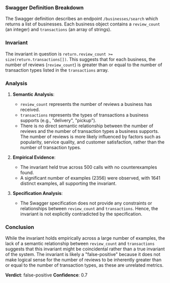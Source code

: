 ### Swagger Definition Breakdown
The Swagger definition describes an endpoint `/businesses/search` which returns a list of businesses. Each business object contains a `review_count` (an integer) and `transactions` (an array of strings).

### Invariant
The invariant in question is `return.review_count >= size(return.transactions[])`. This suggests that for each business, the number of reviews (`review_count`) is greater than or equal to the number of transaction types listed in the `transactions` array.

### Analysis
1. **Semantic Analysis**: 
   - `review_count` represents the number of reviews a business has received.
   - `transactions` represents the types of transactions a business supports (e.g., "delivery", "pickup").
   - There is no direct semantic relationship between the number of reviews and the number of transaction types a business supports. The number of reviews is more likely influenced by factors such as popularity, service quality, and customer satisfaction, rather than the number of transaction types.

2. **Empirical Evidence**:
   - The invariant held true across 500 calls with no counterexamples found.
   - A significant number of examples (2356) were observed, with 1641 distinct examples, all supporting the invariant.

3. **Specification Analysis**:
   - The Swagger specification does not provide any constraints or relationships between `review_count` and `transactions`. Hence, the invariant is not explicitly contradicted by the specification.

### Conclusion
While the invariant holds empirically across a large number of examples, the lack of a semantic relationship between `review_count` and `transactions` suggests that this invariant might be coincidental rather than a true invariant of the system. The invariant is likely a "false-positive" because it does not make logical sense for the number of reviews to be inherently greater than or equal to the number of transaction types, as these are unrelated metrics.

**Verdict**: false-positive
**Confidence**: 0.7

